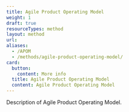 ```yaml
---
title: Agile Product Operating Model
weight: 1
draft: true
resourceTypes: method
layout: method
url:
aliases:
  - /APOM
  - /methods/agile-product-operating-model/
card:
  button:
    content: More info
  title: Agile Product Operating Model
  content: Agile Product Operating Model
---
```


Description of Agile Product Operating Model.
